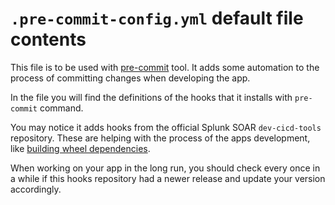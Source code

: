 # `.pre-commit-config.yml` default file contents

This file is to be used with [pre-commit](https://pre-commit.com) tool. It adds some automation to
the process of committing changes when developing the app.

In the file you will find the definitions of the hooks that it installs with `pre-commit` command.

You may notice it adds hooks from the official Splunk SOAR `dev-cicd-tools` repository. These are
helping with the process of the apps development, like [building wheel dependencies](/docs/getting_started.md#building-dependencies-wheels).

When working on your app in the long run, you should check every once in a while if this hooks repository
had a newer release and update your version accordingly.
